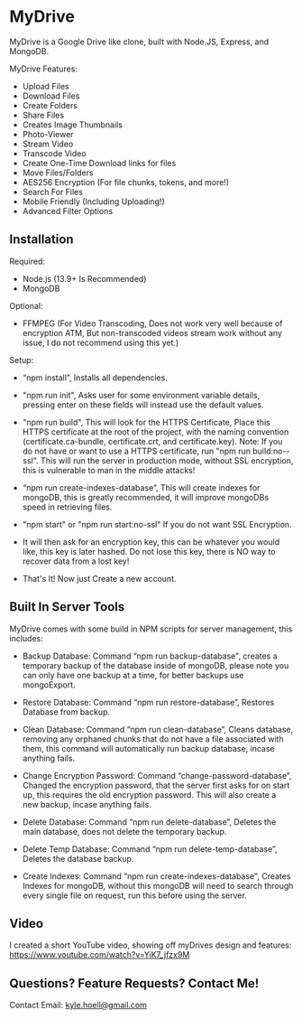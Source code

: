 # MyDrive

MyDrive is a Google Drive like clone, built with Node.JS, Express, and MongoDB.

MyDrive Features:

- Upload Files
- Download Files
- Create Folders
- Share Files
- Creates Image Thumbnails
- Photo-Viewer
- Stream Video
- Transcode Video
- Create One-Time Download links for files
- Move Files/Folders
- AES256 Encryption (For file chunks, tokens, and more!)
- Search For Files
- Mobile Friendly (Including Uploading!)
- Advanced Filter Options

## Installation

Required:
- Node.js (13.9+ Is Recommended)
- MongoDB

Optional:
- FFMPEG (For Video Transcoding, Does not work very well because of encryption ATM, But non-transcoded videos stream work without any issue, I do not recommend using this yet.)

Setup:
- “npm install”, Installs all dependencies. 
- "npm run init", Asks user for some environment variable details, pressing enter on these fields will instead use the default values. 

- "npm run build", This will look for the HTTPS Certificate, Place this HTTPS certificate at the root of the project, with the naming convention (certificate.ca-bundle, certificate.crt, and certificate.key). 
Note: If you do not have or want to use a HTTPS certificate, run "npm run build:no--ssl". This will run the server in production mode, without SSL encryption, this is vulnerable to man in the middle attacks!

- “npm run create-indexes-database”, This will create indexes for mongoDB, this is greatly recommended, it will improve mongoDBs speed in retrieving files. 

- "npm start" or "npm run start:no-ssl" If you do not want SSL Encryption.

- It will then ask for an encryption key, this can be whatever you would like, this key is later hashed. Do not lose this key, there is NO way to recover data from a lost key!

- That's It! Now just Create a new account.

## Built In Server Tools

MyDrive comes with some build in NPM scripts for server management, this includes:
- Backup Database: Command “npm run backup-database", creates a temporary backup of the database inside of mongoDB, please note you can only have one backup at a time, for better backups use mongoExport. 

- Restore Database: Command “npm run restore-database”, Restores Database from backup. 

- Clean Database: Command “npm run clean-database”, Cleans database, removing any orphaned chunks that do not have a file associated with them, this command will automatically run backup database, incase anything fails. 

- Change Encryption Password: Command “change-password-database”, Changed the encryption password, that the server first asks for on start up, this requires the old encryption password. This will also create a new backup, incase anything fails.

- Delete Database: Command “npm run delete-database”, Deletes the main database, does not delete the temporary backup.

- Delete Temp Database: Command “npm run delete-temp-database”, Deletes the database backup. 

- Create Indexes: Command “npm run create-indexes-database", Creates Indexes for mongoDB, without this mongoDB will need to search through every single file on request, run this before using the server. 


## Video
I created a short YouTube video, showing off myDrives design and features: https://www.youtube.com/watch?v=YiK7_jfzx9M

## Questions? Feature Requests? Contact Me!
Contact Email: kyle.hoell@gmail.com
